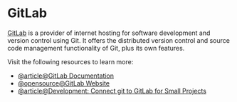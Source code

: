 # GitLab

[GitLab](https://gitlab.com) is a provider of internet hosting for software development and version control using Git. It offers the distributed version control and source code management functionality of Git, plus its own features.

Visit the following resources to learn more:

- [@article@GitLab Documentation](https://docs.gitlab.com/)
- [@opensource@GitLab Website](https://gitlab.com/)
- [@article@Development: Connect git to GitLab for Small Projects](https://thenewstack.io/development-connect-git-to-gitlab-for-small-projects/)
